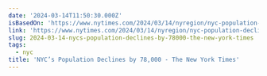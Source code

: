 ```yaml
---
date: '2024-03-14T11:50:30.000Z'
isBasedOn: 'https://www.nytimes.com/2024/03/14/nyregion/nyc-population-decline.html'
link: 'https://www.nytimes.com/2024/03/14/nyregion/nyc-population-decline.html'
slug: 2024-03-14-nycs-population-declines-by-78000-the-new-york-times
tags:
  - nyc
title: 'NYC’s Population Declines by 78,000 - The New York Times'
---
```


